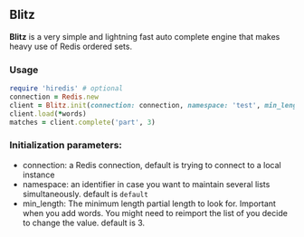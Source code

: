 ## Blitz

**Blitz** is a very simple and lightning fast auto complete engine that makes heavy use
of Redis ordered sets.

### Usage

```ruby
require 'hiredis' # optional
connection = Redis.new
client = Blitz.init(connection: connection, namespace: 'test', min_length: 1)
client.load(*words)
matches = client.complete('part', 3)
```

### Initialization parameters:

* connection: a Redis connection, default is trying to connect to a local instance
* namespace: an identifier in case you want to maintain several lists simultaneously. default is `default`
* min_length: The minimum length partial length to look for. Important when you add words. You might need
to reimport the list of you decide to change the value. default is 3.
